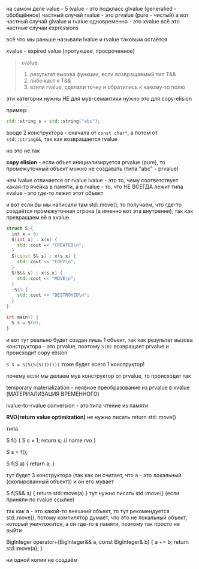 на самом деле value - 5
lvalue - это подкласс glvalue (generalied - обобщённое)
частный случай rvalue - это prvalue (pure - чистый)
а вот частный случай glvalue и rvalue одновременно - это xvalue
всё это частные случаи expressions

всё что мы раньше называли lvalue и rvalue таковым остаётся

xvalue - expired value (протухшее, просроченное)

> xvalue:
> 1) результат вызова функции, если возвращаемый тип T&&
> 2) либо каст к T&&
> 3) взяли rvalue, сделали точку и обратились к какому-то полю

эти категории нужны НЕ для мув-семантики
нужно это для copy-elision

пример:

```cpp
std::string s = std::string("abc");
```
вроде 2 конструктора - сначала от `const char*`, а потом от `std::string&&`, так как возвращается rvalue

но это не так

**copy elision** - если объет инициализируется prvalue (pure), то промежуточный объект можно не создавать (типа "abc" - prvalue)

чем lvalue отличается от rvalue
lvalue - это то, чему соответствует какая-то ячейка в памяти, а в rvalue - то, что НЕ ВСЕГДА лежит
типа xvalue - это где-то лежит этот объект

и вот если бы мы написали там std::move(), то получаем, что где-то создаётся промежуточная строка (а именно вот эта внутрення), так как превращаем её в xvalue

```cpp
struct S {
  int x = 0;
  S(int x) : x(x) {
    std::cout << "CREATED\n";
  }
  S(const S& s) : x(s.x) {
    std::cout << "COPY\n";
  }
  S(S&& s) : x(s.x) {
    std::cout << "MOVE\n";
  }
  ~S() {
    std::cout << "DESTROYED\n";
  }
}

int main() {
  S s = S(0);
}
```

и вот тут реально будет создан лишь 1 объект, так как результат вызова конструктора - это prvalue, поэтому `S(0)` возвращает prvalue и происходит copy elision

`S s = S(S(S(S(1)))))` тоже будет всего 1 конструктор!

почему если мы делаем мув конструктор от prvalue, то происходит так

temporary materialization - неявное преобразование из prvalue в xvalue (МАТЕРИАЛИЗАЦИЯ ВРЕМЕННОГО)

lvalue-to-rvalue conversion - это типа чтение из памяти

**RVO(return value optimization)**
не нужно писать return std::move()

типа 

S f() {
  S s = 1;
  return s; // name rvo
}

S s = f();

S f(S a) {
return a;
}

тут будет 3 конструктора (так как он считает, что a - это локальный (скопированный объект)) и он его мувает

S f(S&& a) {
return std::move(a)
}
тут нужно писать std::move() (если приняли по rvalue ссылке)

так как а - это какой-то внешний объект, то тут рекомендуется std::move(), потому компилятор думает, что это не локальный объект, который уничтожится, а он где-то в памяти, поэтому так просто не выйти


BigInteger operator+(BigInteger&& a, const BigInteger& b) {
  a += b;
  return std::move(a);
}

ни одной копии не создаём